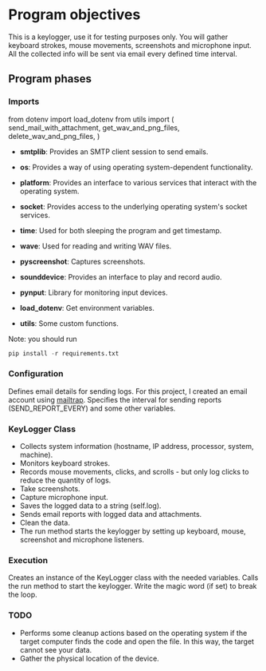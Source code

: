 # Program objectives
This is a keylogger, use it for testing purposes only.
You will gather keyboard strokes, mouse movements, screenshots and microphone input.
All the collected info will be sent via email every defined time interval.

## Program phases

### Imports

from dotenv import load_dotenv
from utils import (
    send_mail_with_attachment,
    get_wav_and_png_files,
    delete_wav_and_png_files,
)
- **smtplib**: Provides an SMTP client session to send emails.

- **os**: Provides a way of using operating system-dependent functionality.
- **platform**: Provides an interface to various services that interact with the operating system.
- **socket**: Provides access to the underlying operating system's socket services.
- **time**: Used for both sleeping the program and get timestamp.
- **wave**: Used for reading and writing WAV files.
- **pyscreenshot**: Captures screenshots.
- **sounddevice**: Provides an interface to play and record audio.
- **pynput**: Library for monitoring input devices.
- **load_dotenv**: Get environment variables.
- **utils**: Some custom functions.

Note: you should run
```python
pip install -r requirements.txt
```

### Configuration

Defines email details for sending logs.
For this project, I created an email account using [mailtrap](https://mailtrap.io).
Specifies the interval for sending reports (SEND_REPORT_EVERY) and some other variables.

### KeyLogger Class

- Collects system information (hostname, IP address, processor, system, machine).
- Monitors keyboard strokes.
- Records mouse movements, clicks, and scrolls - but only log clicks to reduce the quantity of logs.
- Take screenshots.
- Capture microphone input.
- Saves the logged data to a string (self.log).
- Sends email reports with logged data and attachments.
- Clean the data.
- The run method starts the keylogger by setting up keyboard, mouse, screenshot and microphone listeners.

### Execution

Creates an instance of the KeyLogger class with the needed variables.
Calls the run method to start the keylogger.
Write the magic word (if set) to break the loop.

### TODO
- Performs some cleanup actions based on the operating system if the target computer finds the code and open the file. In this way, the target cannot see your data.
- Gather the physical location of the device.